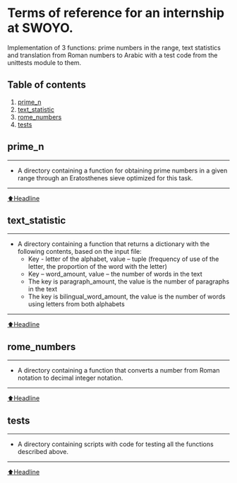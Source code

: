 # Terms of reference for an internship at SWOYO.

Implementation of 3 functions: prime numbers in the range, text statistics and translation from Roman numbers to Arabic
with a test code from the unittests module to them.

## Table of contents

1. [prime_n](#prime_n)
2. [text_statistic](#text_statistic)
3. [rome_numbers](#rome_numbers)
4. [tests](#tests)

## prime_n

____

- A directory containing a function for obtaining prime numbers in a given range through an Eratosthenes sieve optimized
  for this task.
  
____
[:arrow_up:Headline](#Headline)

## text_statistic

____

- A directory containing a function that returns a dictionary with the following contents, based on the input file:
  - Key - letter of the alphabet, value – tuple (frequency of use of the letter, the proportion of the word with the letter)
  - Key – word_amount, value – the number of words in the text
  - The key is paragraph_amount, the value is the number of paragraphs in the text
  - The key is bilingual_word_amount, the value is the number of words using letters from both alphabets

____
[:arrow_up:Headline](#Headline)

## rome_numbers

____

- A directory containing a function that converts a number from Roman notation to decimal integer notation.

____
[:arrow_up:Headline](#Headline)

## tests

____

- A directory containing scripts with code for testing all the functions described above.

____
[:arrow_up:Headline](#Headline)
